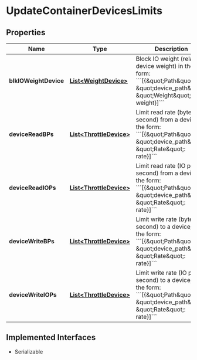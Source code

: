 

# UpdateContainerDevicesLimits


## Properties

| Name | Type | Description | Notes |
|------------ | ------------- | ------------- | -------------|
|**blkIOWeightDevice** | [**List&lt;WeightDevice&gt;**](WeightDevice.md) | Block IO weight (relative device weight) in the form: &#x60;&#x60;&#x60;[{\&quot;Path\&quot;: \&quot;device_path\&quot;, \&quot;Weight\&quot;: weight}]&#x60;&#x60;&#x60; |  [optional] |
|**deviceReadBPs** | [**List&lt;ThrottleDevice&gt;**](ThrottleDevice.md) | Limit read rate (bytes per second) from a device, in the form: &#x60;&#x60;&#x60;[{\&quot;Path\&quot;: \&quot;device_path\&quot;, \&quot;Rate\&quot;: rate}]&#x60;&#x60;&#x60; |  [optional] |
|**deviceReadIOPs** | [**List&lt;ThrottleDevice&gt;**](ThrottleDevice.md) | Limit read rate (IO per second) from a device, in the form: &#x60;&#x60;&#x60;[{\&quot;Path\&quot;: \&quot;device_path\&quot;, \&quot;Rate\&quot;: rate}]&#x60;&#x60;&#x60; |  [optional] |
|**deviceWriteBPs** | [**List&lt;ThrottleDevice&gt;**](ThrottleDevice.md) | Limit write rate (bytes per second) to a device, in the form: &#x60;&#x60;&#x60;[{\&quot;Path\&quot;: \&quot;device_path\&quot;, \&quot;Rate\&quot;: rate}]&#x60;&#x60;&#x60; |  [optional] |
|**deviceWriteIOPs** | [**List&lt;ThrottleDevice&gt;**](ThrottleDevice.md) | Limit write rate (IO per second) to a device, in the form: &#x60;&#x60;&#x60;[{\&quot;Path\&quot;: \&quot;device_path\&quot;, \&quot;Rate\&quot;: rate}]&#x60;&#x60;&#x60; |  [optional] |


## Implemented Interfaces

* Serializable


